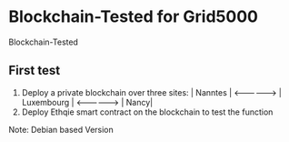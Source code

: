 # Blockchain-Tested for Grid5000
Blockchain-Tested

First test
-----------------------------------------
1. Deploy a private blockchain over three sites: 
 | Nanntes | <------> | Luxembourg |  <------> | Nancy|
2. Deploy Ethqie smart contract on the blockchain to test the function                         

Note: Debian based Version
